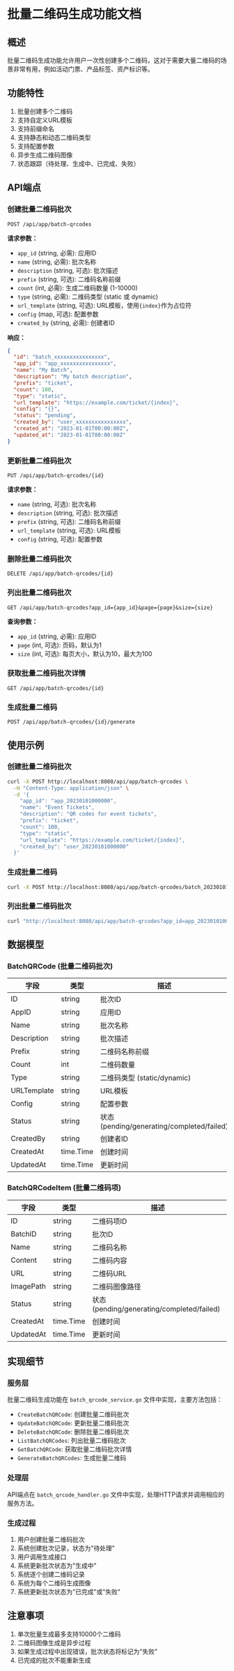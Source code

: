 # 批量二维码生成功能文档

## 概述

批量二维码生成功能允许用户一次性创建多个二维码，这对于需要大量二维码的场景非常有用，例如活动门票、产品标签、资产标识等。

## 功能特性

1. 批量创建多个二维码
2. 支持自定义URL模板
3. 支持前缀命名
4. 支持静态和动态二维码类型
5. 支持配置参数
6. 异步生成二维码图像
7. 状态跟踪（待处理、生成中、已完成、失败）

## API端点

### 创建批量二维码批次

```
POST /api/app/batch-qrcodes
```

**请求参数：**
- `app_id` (string, 必需): 应用ID
- `name` (string, 必需): 批次名称
- `description` (string, 可选): 批次描述
- `prefix` (string, 可选): 二维码名称前缀
- `count` (int, 必需): 生成二维码数量 (1-10000)
- `type` (string, 必需): 二维码类型 (static 或 dynamic)
- `url_template` (string, 可选): URL模板，使用`{index}`作为占位符
- `config` (map, 可选): 配置参数
- `created_by` (string, 必需): 创建者ID

**响应：**
```json
{
  "id": "batch_xxxxxxxxxxxxxxxx",
  "app_id": "app_xxxxxxxxxxxxxxxx",
  "name": "My Batch",
  "description": "My batch description",
  "prefix": "ticket",
  "count": 100,
  "type": "static",
  "url_template": "https://example.com/ticket/{index}",
  "config": "{}",
  "status": "pending",
  "created_by": "user_xxxxxxxxxxxxxxxx",
  "created_at": "2023-01-01T00:00:00Z",
  "updated_at": "2023-01-01T00:00:00Z"
}
```

### 更新批量二维码批次

```
PUT /api/app/batch-qrcodes/{id}
```

**请求参数：**
- `name` (string, 可选): 批次名称
- `description` (string, 可选): 批次描述
- `prefix` (string, 可选): 二维码名称前缀
- `url_template` (string, 可选): URL模板
- `config` (string, 可选): 配置参数

### 删除批量二维码批次

```
DELETE /api/app/batch-qrcodes/{id}
```

### 列出批量二维码批次

```
GET /api/app/batch-qrcodes?app_id={app_id}&page={page}&size={size}
```

**查询参数：**
- `app_id` (string, 必需): 应用ID
- `page` (int, 可选): 页码，默认为1
- `size` (int, 可选): 每页大小，默认为10，最大为100

### 获取批量二维码批次详情

```
GET /api/app/batch-qrcodes/{id}
```

### 生成批量二维码

```
POST /api/app/batch-qrcodes/{id}/generate
```

## 使用示例

### 创建批量二维码批次

```bash
curl -X POST http://localhost:8080/api/app/batch-qrcodes \
  -H "Content-Type: application/json" \
  -d '{
    "app_id": "app_20230101000000",
    "name": "Event Tickets",
    "description": "QR codes for event tickets",
    "prefix": "ticket",
    "count": 100,
    "type": "static",
    "url_template": "https://example.com/ticket/{index}",
    "created_by": "user_20230101000000"
  }'
```

### 生成批量二维码

```bash
curl -X POST http://localhost:8080/api/app/batch-qrcodes/batch_20230101000000/generate
```

### 列出批量二维码批次

```bash
curl "http://localhost:8080/api/app/batch-qrcodes?app_id=app_20230101000000&page=1&size=10"
```

## 数据模型

### BatchQRCode (批量二维码批次)

| 字段 | 类型 | 描述 |
|------|------|------|
| ID | string | 批次ID |
| AppID | string | 应用ID |
| Name | string | 批次名称 |
| Description | string | 批次描述 |
| Prefix | string | 二维码名称前缀 |
| Count | int | 二维码数量 |
| Type | string | 二维码类型 (static/dynamic) |
| URLTemplate | string | URL模板 |
| Config | string | 配置参数 |
| Status | string | 状态 (pending/generating/completed/failed) |
| CreatedBy | string | 创建者ID |
| CreatedAt | time.Time | 创建时间 |
| UpdatedAt | time.Time | 更新时间 |

### BatchQRCodeItem (批量二维码项)

| 字段 | 类型 | 描述 |
|------|------|------|
| ID | string | 二维码项ID |
| BatchID | string | 批次ID |
| Name | string | 二维码名称 |
| Content | string | 二维码内容 |
| URL | string | 二维码URL |
| ImagePath | string | 二维码图像路径 |
| Status | string | 状态 (pending/generating/completed/failed) |
| CreatedAt | time.Time | 创建时间 |
| UpdatedAt | time.Time | 更新时间 |

## 实现细节

### 服务层

批量二维码生成功能在 `batch_qrcode_service.go` 文件中实现，主要方法包括：
- `CreateBatchQRCode`: 创建批量二维码批次
- `UpdateBatchQRCode`: 更新批量二维码批次
- `DeleteBatchQRCode`: 删除批量二维码批次
- `ListBatchQRCodes`: 列出批量二维码批次
- `GetBatchQRCode`: 获取批量二维码批次详情
- `GenerateBatchQRCodes`: 生成批量二维码

### 处理层

API端点在 `batch_qrcode_handler.go` 文件中实现，处理HTTP请求并调用相应的服务方法。

### 生成过程

1. 用户创建批量二维码批次
2. 系统创建批次记录，状态为"待处理"
3. 用户调用生成接口
4. 系统更新批次状态为"生成中"
5. 系统逐个创建二维码记录
6. 系统为每个二维码生成图像
7. 系统更新批次状态为"已完成"或"失败"

## 注意事项

1. 单次批量生成最多支持10000个二维码
2. 二维码图像生成是异步过程
3. 如果生成过程中出现错误，批次状态将标记为"失败"
4. 已完成的批次不能重新生成